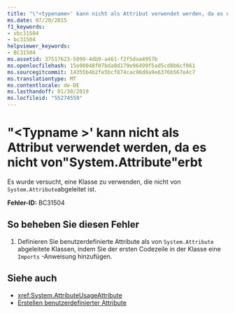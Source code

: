```yaml
---
title: "\"<typename>' kann nicht als Attribut verwendet werden, da es nicht von\"System.Attribute\"erbt"
ms.date: 07/20/2015
f1_keywords:
- vbc31504
- bc31504
helpviewer_keywords:
- BC31504
ms.assetid: 37517623-5099-4db9-a461-f2f5daa4957b
ms.openlocfilehash: 15e00048f07bda0d179e96499f5ad5cd8b6cf861
ms.sourcegitcommit: 14355b4b2fe5bcf874cac96d0a9e6376b567e4c7
ms.translationtype: MT
ms.contentlocale: de-DE
ms.lasthandoff: 01/30/2019
ms.locfileid: "55274559"
---
```

# <a name="typename-cannot-be-used-as-an-attribute-because-it-does-not-inherit-from-systemattribute"></a>"\<Typname >' kann nicht als Attribut verwendet werden, da es nicht von"System.Attribute"erbt
Es wurde versucht, eine Klasse zu verwenden, die nicht von `System.Attribute`abgeleitet ist.  
  
 **Fehler-ID:** BC31504  
  
## <a name="to-correct-this-error"></a>So beheben Sie diesen Fehler  
  
1.  Definieren Sie benutzerdefinierte Attribute als von `System.Attribute` abgeleitete Klassen, indem Sie der ersten Codezeile in der Klasse eine `Imports` -Anweisung hinzufügen.  
  
## <a name="see-also"></a>Siehe auch
- <xref:System.AttributeUsageAttribute>
- [Erstellen benutzerdefinierter Attribute](~/docs/visual-basic/programming-guide/concepts/attributes/creating-custom-attributes.md)
